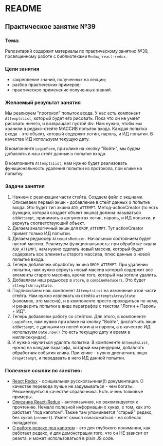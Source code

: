 # README

## Практическое занятие №39

### Тема:

Репозитарий содержит материалы по практическому занятию №39, посвященному работе с библиотеками `Redux`, `react-redux`.

### Цели занятия
- закрепление знаний, полученных на лекции;
- разбор практических примеров;
- практическое применение полученных знаний.

### Желаемый результат занятия
Мы реализуем "протокол" попыток входа. У нас есть компонент `AttemptsList`, который будет его рисовать. Пока что он не умеет рисовать ничего, и возвращает пустой div. Нам нужно, чтобы мы хранили в редакс-стейте МАССИВ попыток входа. Каждая попытка входа - это объект, который содержит логин, пароль, и ИД попытки. В качестве ИД используем текущую дату.

В компоненте `LoginForm`, при клике на кнопку "Войти", мы будем добавлять в наш стейт данные о попытке входа.

В компоненте `AttemptsList`, нам нужно будет реализовать функциональность удаления попытки из протокола, при клике на попытку.

### Задачи занятия
1. Начнем с реализации части стейта. Создаем файл с экшнами. Описываем первый экшн - добавление в стейт данных о попытке входа. Это будет тип экшна `ADD_ATTEMPT`. Метод-actionCreator (то есть функция, которая создает объект экшна) должна называться `addAttempt`, принимать в аргументах логин, пароль, и ИД попытки, и вернуть соответствующий объект.
2. Делаем аналогичный экшн для `DROP_ATTEMPT`. Тут actionCreator примет только ИД попытки.
3. Делаем редьюсер `AttemptsReducer`. Начальным состоянием будет пустой массив. Реализуем функциональность: при обработке экшна `ADD_ATTEMPT`, нам нужно сделать новый массив, который будет содержать все элементы старого массива, плюс данные о новой попытке входа.
4. Теперь добавляем обработку экшна `DROP_ATTEMPT`. При удалении попытки, нам нужно вернуть новый массив который содержит все элементы старого массива, кроме того, который мы хотели удалить.
5. Добавляем наш редьюсер в `store`, в `combineReducers`. Это будет `attemptsArrayState`.
6. Подписываем наш компонент `AttemptsList` на изменение этой части стейта. Нам нужно извлекать из стейта `attemptsArrayState` (напомню, это массив), и в компоненте просто проходиться по нему, и рендерить попытки в виде параграфов с текстом "Логин + Пароль + ИД".
7. Теперь добавляем работу со стейтом. Для этого, в компоненте `LoginForm`, нам нужно при клике на кнопку "Войти", диспатчить экшн `addAttempt`, с данными из полей логина и пароля, а в качестве ИД используем `Date.now()` (то есть текущую дату и время в миллисекундах).
8. И нужно научиться удалять попытки. В компоненте `AttemptsList`, нужно на каждый парагрфа, который мы рендерим, добавлять обработчик события клика. При клике - нужно диспатчить экшн `dropAttempt`, и передавать в него ИД данной попытки.

### Полезные ссылки по занятию:
 - [React Redux](https://ru.react-redux.js.org/introduction/getting-started) - официальная русскоязычная(!) документация. О качестве перевода лучше не задумываться - чем богаты. Рекомендуется в качестве справочника. Есть очень толковые примеры.
 - [Описание React-Redux](https://medium.com/swlh/react-redux-hooks-5e5dbb52d057) - англоязычное, но рекомендуется к прочтению. Немало полезной информации о хуках, о том, как это работает "под капотом". Также там упоминается "старый" редакс, без хуков (`connect`). Имеет смысл ознакомиться - на собесах попадается.
 - [О работе редакс под капотом](https://ivaneroshkin.medium.com/%D0%BA%D0%B0%D0%BA-%D1%80%D0%B0%D0%B1%D0%BE%D1%82%D0%B0%D0%B5%D1%82-redux-a967d8616398) - это для глубокого понимания, как работает редакс, и для демонстрации того, что он НЕ зависит от реакта, и может использоваться в plain JS code.